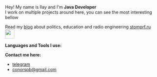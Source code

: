 Hey! My name is Ilay and I'm **Java Developer** <br/> 
I work on multiple projects around here, you can see the most interesting bellow 

Read my [blog](https://stomprf.ru/) about politics, education and radio engineering [stomprf.ru](https://stomprf.ru/) <img src="https://media.giphy.com/media/WUlplcMpOCEmTGBtBW/giphy.gif" width="30"> 

**Languages and Tools I use:**

**Contact me here:** 
* [telegram](https://t.me/iceshrimp)
* [conorspb@gmail.com](mailto:conorspb@gmail.com)
